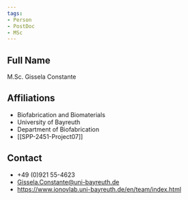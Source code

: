 ```yaml
---
tags: 
- Person
- PostDoc
- MSc
---
```

## Full Name
M.Sc. Gissela Constante

## Affiliations
- Biofabrication and Biomaterials
- University of Bayreuth
- Department of Biofabrication
- [[SPP-2451-Project07]]
## Contact
- +49 (0)921 55-4623
- Gissela.Constante@uni-bayreuth.de
- https://www.ionovlab.uni-bayreuth.de/en/team/index.html
